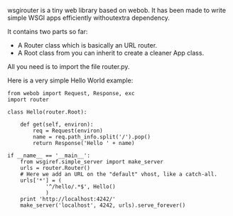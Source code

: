 wsgirouter is a tiny web library based on webob. It has been made to write
simple WSGI apps efficiently withoutextra dependency.

It contains two parts so far:

- A Router class which is basically an URL router.
- A Root class from you can inherit to create a cleaner App class.

All you need is to import the file router.py.

Here is a very simple Hello World example:

    from webob import Request, Response, exc
    import router

    class Hello(router.Root):

        def get(self, environ):
            req = Request(environ)
            name = req.path_info.split('/').pop()
            return Response('Hello ' + name)

    if __name__ == '__main__':
        from wsgiref.simple_server import make_server
        urls = router.Router()
        # Here we add an URL on the "default" vhost, like a catch-all.
        urls['*'] = (
                '^/hello/.*$', Hello()
                )
        print 'http://localhost:4242/'
        make_server('localhost', 4242, urls).serve_forever()
